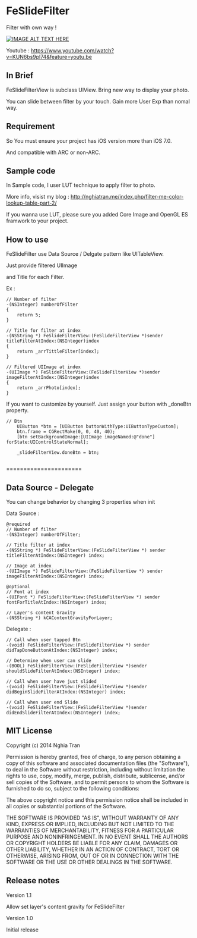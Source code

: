 FeSlideFilter
=============

Filter with own way !

[![IMAGE ALT TEXT HERE](http://nghiatran.me/wp-content/uploads/2014/06/FeSlideFilter_Preview.jpg)](https://www.youtube.com/watch?v=KUN6bs9pl74&feature=youtu.be)

Youtube : https://www.youtube.com/watch?v=KUN6bs9pl74&feature=youtu.be

## In Brief
FeSlideFilterView is subclass UIView. Bring new way to display your photo.

You can slide between filter by your touch. Gain more User Exp than nomal way.

## Requirement

So You must ensure your project has iOS version more than iOS 7.0.

And compatible with ARC or non-ARC.

## Sample code

In Sample code, I user LUT technique to apply filter to photo.

More info, visist my blog : http://nghiatran.me/index.php/filter-me-color-lookup-table-part-2/

If you wanna use LUT, please sure you added Core Image and OpenGL ES framwork to your project.

## How to use
FeSlideFilter use Data Source / Delgate pattern like UITableView.

Just provide filtered UIImage

and Title for each Filter.

Ex :
```objc
// Number of filter
-(NSInteger) numberOfFilter
{
    return 5;
}

// Title for filter at index
-(NSString *) FeSlideFilterView:(FeSlideFilterView *)sender titleFilterAtIndex:(NSInteger)index
{
    return _arrTittleFilter[index];
}

// Filtered UIImage at index
-(UIImage *) FeSlideFilterView:(FeSlideFilterView *)sender imageFilterAtIndex:(NSInteger)index
{
    return _arrPhoto[index];
}

```

If you want to customize by yourself. Just assign your button with _doneBtn property.

```objc
// Btn
    UIButton *btn = [UIButton buttonWithType:UIButtonTypeCustom];
    btn.frame = CGRectMake(0, 0, 40, 40);
    [btn setBackgroundImage:[UIImage imageNamed:@"done"] forState:UIControlStateNormal];
    
    _slideFilterView.doneBtn = btn;
    
```

======================
## Data Source - Delegate
You can change behavior by changing 3 properties when init

Data Source :
```objc
@required
// Number of filter
-(NSInteger) numberOfFilter;

// Title filter at index
-(NSString *) FeSlideFilterView:(FeSlideFilterView *) sender titleFilterAtIndex:(NSInteger) index;

// Image at index
-(UIImage *) FeSlideFilterView:(FeSlideFilterView *) sender imageFilterAtIndex:(NSInteger) index;

@optional
// Font at index
-(UIFont *) FeSlideFilterView:(FeSlideFilterView *) sender fontForTitleAtIndex:(NSInteger) index;

// Layer's content Gravity
-(NSString *) kCAContentGravityForLayer;
```

Delegate :
```objc 
// Call when user tapped Btn
-(void) FeSlideFilterView:(FeSlideFilterView *) sender didTapDoneButtonAtIndex:(NSInteger) index;

// Determine when user can slide
-(BOOL) FeSlideFilterView:(FeSlideFilterView *)sender shouldSlideFilterAtIndex:(NSInteger) index;

// Call when user have just slided
-(void) FeSlideFilterView:(FeSlideFilterView *)sender didBeginSlideFilterAtIndex:(NSInteger) index;

// Call when user end Slide
-(void) FeSlideFilterView:(FeSlideFilterView *)sender didEndSlideFilterAtIndex:(NSInteger) index;
```

## MIT License
Copyright (c) 2014 Nghia Tran

Permission is hereby granted, free of charge, to any person obtaining a copy of this software and associated documentation files (the "Software"), to deal in the Software without restriction, including without limitation the rights to use, copy, modify, merge, publish, distribute, sublicense, and/or sell copies of the Software, and to permit persons to whom the Software is furnished to do so, subject to the following conditions:

The above copyright notice and this permission notice shall be included in all copies or substantial portions of the Software.

THE SOFTWARE IS PROVIDED "AS IS", WITHOUT WARRANTY OF ANY KIND, EXPRESS OR IMPLIED, INCLUDING BUT NOT LIMITED TO THE WARRANTIES OF MERCHANTABILITY, FITNESS FOR A PARTICULAR PURPOSE AND NONINFRINGEMENT. IN NO EVENT SHALL THE AUTHORS OR COPYRIGHT HOLDERS BE LIABLE FOR ANY CLAIM, DAMAGES OR OTHER LIABILITY, WHETHER IN AN ACTION OF CONTRACT, TORT OR OTHERWISE, ARISING FROM, OUT OF OR IN CONNECTION WITH THE SOFTWARE OR THE USE OR OTHER DEALINGS IN THE SOFTWARE.

## Release notes
Version 1.1

Allow set layer's content gravity for FeSlideFilter

Version 1.0

Initial release
